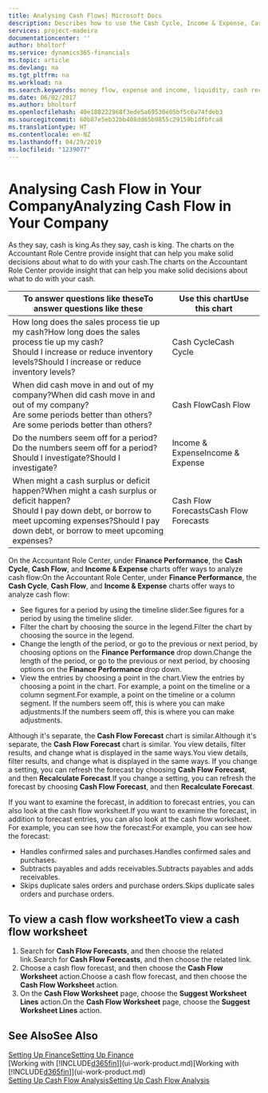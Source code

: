 ```yaml
---
title: Analysing Cash Flows| Microsoft Docs
description: Describes how to use the Cash Cycle, Income & Expense, Cash Flow, and Cash Flow Forecast charts to analyze the past and future flow of money in and out of your company.
services: project-madeira
documentationcenter: ''
author: bholtorf
ms.service: dynamics365-financials
ms.topic: article
ms.devlang: na
ms.tgt_pltfrm: na
ms.workload: na
ms.search.keywords: money flow, expense and income, liquidity, cash receipts minus cash payments, Cartera
ms.date: 06/02/2017
ms.author: bholtorf
ms.openlocfilehash: 40e180222968f3ede5a69530e05bf5c0a74fdeb3
ms.sourcegitcommit: 60b87e5eb32bb408dd65b9855c29159b1dfbfca8
ms.translationtype: HT
ms.contentlocale: en-NZ
ms.lasthandoff: 04/29/2019
ms.locfileid: "1239077"
---
```

# <a name="analyzing-cash-flow-in-your-company"></a><span data-ttu-id="ef0ab-103">Analysing Cash Flow in Your Company</span><span class="sxs-lookup"><span data-stu-id="ef0ab-103">Analyzing Cash Flow in Your Company</span></span>
<span data-ttu-id="ef0ab-104">As they say, cash is king.</span><span class="sxs-lookup"><span data-stu-id="ef0ab-104">As they say, cash is king.</span></span> <span data-ttu-id="ef0ab-105">The charts on the Accountant Role Centre provide insight that can help you make solid decisions about what to do with your cash.</span><span class="sxs-lookup"><span data-stu-id="ef0ab-105">The charts on the Accountant Role Center provide insight that can help you make solid decisions about what to do with your cash.</span></span>  

| <span data-ttu-id="ef0ab-106">To answer questions like these</span><span class="sxs-lookup"><span data-stu-id="ef0ab-106">To answer questions like these</span></span> | <span data-ttu-id="ef0ab-107">Use this chart</span><span class="sxs-lookup"><span data-stu-id="ef0ab-107">Use this chart</span></span> |
| --- | --- |
| <span data-ttu-id="ef0ab-108">How long does the sales process tie up my cash?</span><span class="sxs-lookup"><span data-stu-id="ef0ab-108">How long does the sales process tie up my cash?</span></span></br> <span data-ttu-id="ef0ab-109">Should I increase or reduce inventory levels?</span><span class="sxs-lookup"><span data-stu-id="ef0ab-109">Should I increase or reduce inventory levels?</span></span> |<span data-ttu-id="ef0ab-110">Cash Cycle</span><span class="sxs-lookup"><span data-stu-id="ef0ab-110">Cash Cycle</span></span> |
| <span data-ttu-id="ef0ab-111">When did cash move in and out of my company?</span><span class="sxs-lookup"><span data-stu-id="ef0ab-111">When did cash move in and out of my company?</span></span></br> <span data-ttu-id="ef0ab-112">Are some periods better than others?</span><span class="sxs-lookup"><span data-stu-id="ef0ab-112">Are some periods better than others?</span></span> |<span data-ttu-id="ef0ab-113">Cash Flow</span><span class="sxs-lookup"><span data-stu-id="ef0ab-113">Cash Flow</span></span> |
| <span data-ttu-id="ef0ab-114">Do the numbers seem off for a period?</span><span class="sxs-lookup"><span data-stu-id="ef0ab-114">Do the numbers seem off for a period?</span></span></br> <span data-ttu-id="ef0ab-115">Should I investigate?</span><span class="sxs-lookup"><span data-stu-id="ef0ab-115">Should I investigate?</span></span> |<span data-ttu-id="ef0ab-116">Income & Expense</span><span class="sxs-lookup"><span data-stu-id="ef0ab-116">Income & Expense</span></span> |
| <span data-ttu-id="ef0ab-117">When might a cash surplus or deficit happen?</span><span class="sxs-lookup"><span data-stu-id="ef0ab-117">When might a cash surplus or deficit happen?</span></span></br> <span data-ttu-id="ef0ab-118">Should I pay down debt, or borrow to meet upcoming expenses?</span><span class="sxs-lookup"><span data-stu-id="ef0ab-118">Should I pay down debt, or borrow to meet upcoming expenses?</span></span> |<span data-ttu-id="ef0ab-119">Cash Flow Forecasts</span><span class="sxs-lookup"><span data-stu-id="ef0ab-119">Cash Flow Forecasts</span></span> |

<span data-ttu-id="ef0ab-120">On the Accountant Role Center, under **Finance Performance**, the **Cash Cycle**, **Cash Flow**, and **Income & Expense** charts offer ways to analyze cash flow:</span><span class="sxs-lookup"><span data-stu-id="ef0ab-120">On the Accountant Role Center, under **Finance Performance**, the **Cash Cycle**, **Cash Flow**, and **Income & Expense** charts offer ways to analyze cash flow:</span></span>  

* <span data-ttu-id="ef0ab-121">See figures for a period by using the timeline slider.</span><span class="sxs-lookup"><span data-stu-id="ef0ab-121">See figures for a period by using the timeline slider.</span></span>  
* <span data-ttu-id="ef0ab-122">Filter the chart by choosing the source in the legend.</span><span class="sxs-lookup"><span data-stu-id="ef0ab-122">Filter the chart by choosing the source in the legend.</span></span>  
* <span data-ttu-id="ef0ab-123">Change the length of the period, or go to the previous or next period, by choosing options on the **Finance Performance** drop down.</span><span class="sxs-lookup"><span data-stu-id="ef0ab-123">Change the length of the period, or go to the previous or next period, by choosing options on the **Finance Performance** drop down.</span></span>  
* <span data-ttu-id="ef0ab-124">View the entries by choosing a point in the chart.</span><span class="sxs-lookup"><span data-stu-id="ef0ab-124">View the entries by choosing a point in the chart.</span></span> <span data-ttu-id="ef0ab-125">For example, a point on the timeline or a column segment.</span><span class="sxs-lookup"><span data-stu-id="ef0ab-125">For example, a point on the timeline or a column segment.</span></span> <span data-ttu-id="ef0ab-126">If the numbers seem off, this is where you can make adjustments.</span><span class="sxs-lookup"><span data-stu-id="ef0ab-126">If the numbers seem off, this is where you can make adjustments.</span></span>  

<span data-ttu-id="ef0ab-127">Although it's separate, the **Cash Flow Forecast** chart is similar.</span><span class="sxs-lookup"><span data-stu-id="ef0ab-127">Although it's separate, the **Cash Flow Forecast** chart is similar.</span></span> <span data-ttu-id="ef0ab-128">You view details, filter results, and change what is displayed in the same ways.</span><span class="sxs-lookup"><span data-stu-id="ef0ab-128">You view details, filter results, and change what is displayed in the same ways.</span></span> <span data-ttu-id="ef0ab-129">If you change a setting, you can refresh the forecast by choosing **Cash Flow Forecast**, and then **Recalculate Forecast**.</span><span class="sxs-lookup"><span data-stu-id="ef0ab-129">If you change a setting, you can refresh the forecast by choosing **Cash Flow Forecast**, and then **Recalculate Forecast**.</span></span>

<span data-ttu-id="ef0ab-130">If you want to examine the forecast, in addition to forecast entries, you can also look at the cash flow worksheet.</span><span class="sxs-lookup"><span data-stu-id="ef0ab-130">If you want to examine the forecast, in addition to forecast entries, you can also look at the cash flow worksheet.</span></span> <span data-ttu-id="ef0ab-131">For example, you can see how the forecast:</span><span class="sxs-lookup"><span data-stu-id="ef0ab-131">For example, you can see how the forecast:</span></span>

* <span data-ttu-id="ef0ab-132">Handles confirmed sales and purchases.</span><span class="sxs-lookup"><span data-stu-id="ef0ab-132">Handles confirmed sales and purchases.</span></span>  
* <span data-ttu-id="ef0ab-133">Subtracts payables and adds receivables.</span><span class="sxs-lookup"><span data-stu-id="ef0ab-133">Subtracts payables and adds receivables.</span></span>  
* <span data-ttu-id="ef0ab-134">Skips duplicate sales orders and purchase orders.</span><span class="sxs-lookup"><span data-stu-id="ef0ab-134">Skips duplicate sales orders and purchase orders.</span></span>  

## <a name="to-view-a-cash-flow-worksheet"></a><span data-ttu-id="ef0ab-135">To view a cash flow worksheet</span><span class="sxs-lookup"><span data-stu-id="ef0ab-135">To view a cash flow worksheet</span></span>
1. <span data-ttu-id="ef0ab-136">Search for **Cash Flow Forecasts**, and then choose the related link.</span><span class="sxs-lookup"><span data-stu-id="ef0ab-136">Search for **Cash Flow Forecasts**, and then choose the related link.</span></span>  
2. <span data-ttu-id="ef0ab-137">Choose a cash flow forecast, and then choose the **Cash Flow Worksheet** action.</span><span class="sxs-lookup"><span data-stu-id="ef0ab-137">Choose a cash flow forecast, and then choose the **Cash Flow Worksheet** action.</span></span>  
3. <span data-ttu-id="ef0ab-138">On the **Cash Flow Worksheet** page, choose the **Suggest Worksheet Lines** action.</span><span class="sxs-lookup"><span data-stu-id="ef0ab-138">On the **Cash Flow Worksheet** page, choose the **Suggest Worksheet Lines** action.</span></span>  

## <a name="see-also"></a><span data-ttu-id="ef0ab-139">See Also</span><span class="sxs-lookup"><span data-stu-id="ef0ab-139">See Also</span></span>
[<span data-ttu-id="ef0ab-140">Setting Up Finance</span><span class="sxs-lookup"><span data-stu-id="ef0ab-140">Setting Up Finance</span></span>](finance-setup-finance.md)  
<span data-ttu-id="ef0ab-141">[Working with [!INCLUDE[d365fin](includes/d365fin_md.md)]](ui-work-product.md)</span><span class="sxs-lookup"><span data-stu-id="ef0ab-141">[Working with [!INCLUDE[d365fin](includes/d365fin_md.md)]](ui-work-product.md)</span></span>  
[<span data-ttu-id="ef0ab-142">Setting Up Cash Flow Analysis</span><span class="sxs-lookup"><span data-stu-id="ef0ab-142">Setting Up Cash Flow Analysis</span></span>](finance-setup-cash-flow-analyses.md)  
